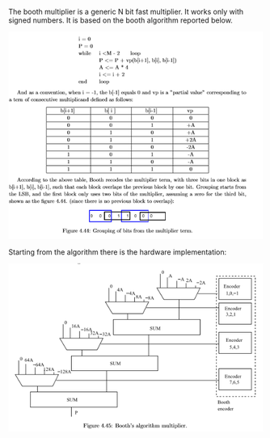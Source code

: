 The booth multiplier is a generic N bit fast multiplier. It works only with signed numbers. 
It is based on the booth algorithm reported below.

![algorithm](img/algorithm.png)

Starting from the algorithm there is the hardware implementation:

![implementation](img/hardware.png)